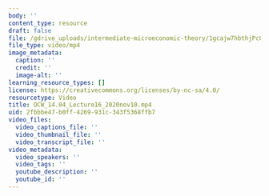 ```yaml
---
body: ''
content_type: resource
draft: false
file: /gdrive_uploads/intermediate-microeconomic-theory/1gcajw7hbthjPcO8f8wCXWoKIBXEYkUEH/ocw_1404_lecture16_2020nov10.mp4
file_type: video/mp4
image_metadata:
  caption: ''
  credit: ''
  image-alt: ''
learning_resource_types: []
license: https://creativecommons.org/licenses/by-nc-sa/4.0/
resourcetype: Video
title: OCW_14.04_Lecture16_2020nov10.mp4
uid: 2fbbbe47-b0ff-4269-931c-343f5368ffb7
video_files:
  video_captions_file: ''
  video_thumbnail_file: ''
  video_transcript_file: ''
video_metadata:
  video_speakers: ''
  video_tags: ''
  youtube_description: ''
  youtube_id: ''
---
```

